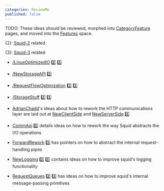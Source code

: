 ```yaml
---
categories: ReviewMe
published: false
---
```

TODO: These ideas should be reviewed, morphed into
[CategoryFeature](/CategoryFeature)
pages, and moved into the
[Features](/Features)
space.

{2}:
[Squid-2](/RoadMap/Squid2)
related

{3}:
[Squid-3](/RoadMap/Squid3)
related

  - [/LinuxOptimizedIO](/DevelopmentIdeas/LinuxOptimizedIO)
    :two:
    :three:

  - [/NewStorageAPI](/DevelopmentIdeas/NewStorageAPI)
    :two:

  - [/RequestFlowOptimization](/DevelopmentIdeas/RequestFlowOptimization)
    :two:
    :three:

  - [/StorageStuff](/DevelopmentIdeas/StorageStuff)
    :two:
    :three:

  - [AdrianChadd](/AdrianChadd)'s
    ideas about how to rework the HTTP communications layer are laid out
    at
    [NewClientSide](/NewClientSide)
    and
    [NewServerSide](/Features/NewServerSide)
    :two:

  - [CommApi](/CommApi)
    :two:
    details ideas on how to rework the way Squid abstracts the I/O
    operations

  - [ForwardRework](/ForwardRework)
    :three:
    has pointers on how to abstract the internal request-handling pipes

  - [NewLogging](/NewLogging)
    :two:
    :three:
    contains ideas on how to improve squid's logging functionality

  - [RequestQueues](/RequestQueues)
    :two:
    :three:
    has ideas on how to improve squid's internal message-passing
    primitives
